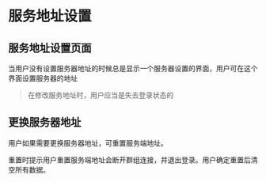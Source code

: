 # 服务地址设置

## 服务地址设置页面

当用户没有设置服务器地址的时候总是显示一个服务器设置的界面，用户可在这个界面设置服务器的地址

> 在修改服务地址时，用户应当是失去登录状态的

## 更换服务器地址

用户如果需要更换服务器地址，可重置服务端地址。

重置时提示用户重置服务端地址会断开群组连接，并退出登录。用户确定重置后清空所有数据。
